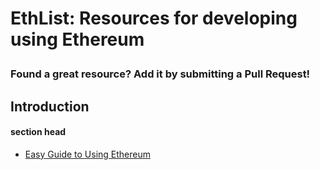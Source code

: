 # EthList: Resources for developing using Ethereum</p>
### Found a great resource? Add it by submitting a Pull Request!



## Introduction

#### section head




- [Easy Guide to Using Ethereum
](https://medium.com/ethertime/the-easy-guide-to-using-ethereum-d482b6c3d3a4
)
